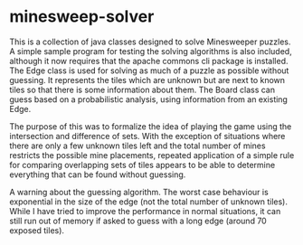 # minesweep-solver
This is a collection of java classes designed to solve Minesweeper puzzles.  A simple sample program for testing the solving algorithms is also included, although it now requires that the apache commons cli package is installed.
The Edge class is used for solving as much of a puzzle as possible without guessing.  It represents the tiles which are unknown but are next to known tiles so that there is some information about them.  The Board class can guess based on a probabilistic analysis, using information from an existing Edge.

The purpose of this was to formalize the idea of playing the game using the intersection and difference of sets.  With the exception of situations where there are only a few unknown tiles left and the total number of mines restricts the possible mine placements, repeated application of a simple rule for comparing overlapping sets of tiles appears to be able to determine everything that can be found without guessing.

A warning about the guessing algorithm.  The worst case behaviour is exponential in the size of the edge (not the total number of unknown tiles).  While I have tried to improve the performance in normal situations, it can still run out of memory if asked to guess with a long edge (around 70 exposed tiles).
